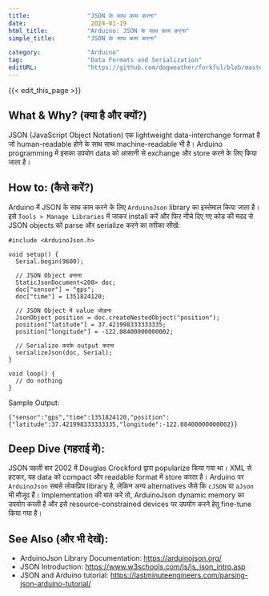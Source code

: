 ```yaml
---
title:                "JSON के साथ काम करना"
date:                  2024-01-19
html_title:           "Arduino: JSON के साथ काम करना"
simple_title:         "JSON के साथ काम करना"

category:             "Arduino"
tag:                  "Data Formats and Serialization"
editURL:              "https://github.com/dogweather/forkful/blob/master/content/hi/arduino/working-with-json.md"
---
```


{{< edit_this_page >}}

## What & Why? (क्या है और क्यों?)
JSON (JavaScript Object Notation) एक lightweight data-interchange format है जो human-readable होने के साथ साथ machine-readable भी है। Arduino programming में इसका उपयोग data को आसानी से exchange और store करने के लिए किया जाता है।

## How to: (कैसे करें?)
Arduino में JSON के साथ काम करने के लिए `ArduinoJson` library का इस्तेमाल किया जाता है। इसे `Tools > Manage Libraries` में जाकर install करें और फिर नीचे दिए गए कोड की मदद से JSON objects को parse और serialize करने का तरीका सीखें:

```Arduino
#include <ArduinoJson.h>

void setup() {
  Serial.begin(9600);

  // JSON Object बनाना
  StaticJsonDocument<200> doc;
  doc["sensor"] = "gps";
  doc["time"] = 1351824120;

  // JSON Object में value जोड़ना
  JsonObject position = doc.createNestedObject("position");
  position["latitude"] = 37.421998333333335;
  position["longitude"] = -122.08400000000002;

  // Serialize करके output करना
  serializeJson(doc, Serial);
}

void loop() {
  // do nothing
}
```
Sample Output:
```
{"sensor":"gps","time":1351824120,"position":{"latitude":37.421998333333335,"longitude":-122.08400000000002}}
```

## Deep Dive (गहराई में):
JSON पहली बार 2002 में Douglas Crockford द्वारा popularize किया गया था। XML से हटकर, यह data को compact और readable format में store करता है। Arduino पर `ArduinoJson` सबसे लोकप्रिय library है, लेकिन अन्य alternatives जैसे कि `cJSON` या `aJson` भी मौजूद हैं। Implementation की बात करें तो, ArduinoJson dynamic memory का उपयोग करती है और इसे resource-constrained devices पर उपयोग करने हेतु fine-tune किया गया है।

## See Also (और भी देखें):
- ArduinoJson Library Documentation: https://arduinojson.org/
- JSON Introduction: https://www.w3schools.com/js/js_json_intro.asp
- JSON and Arduino tutorial: https://lastminuteengineers.com/parsing-json-arduino-tutorial/
